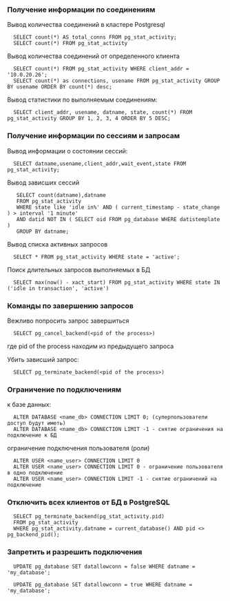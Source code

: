 ### Получение информации по соединениям

Вывод количества соединений в кластере Postgresql

      SELECT count(*) AS total_conns FROM pg_stat_activity;
      SELECT count(*) FROM pg_stat_activity
      
Вывод количества соединений от определенного клиента

      SELECT count(*) FROM pg_stat_activity WHERE client_addr = '10.0.20.26';
      SELECT count(*) as connections, usename FROM pg_stat_activity GROUP BY usename ORDER BY count(*) desc;
      
Вывод статистики по выполняемым соединениям:

      SELECT client_addr, usename, datname, state, count(*) FROM pg_stat_activity GROUP BY 1, 2, 3, 4 ORDER BY 5 DESC;
      
### Получение информации по сессиям и запросам    
      
 Вывод информации о состоянии сессий:
 
      SELECT datname,usename,client_addr,wait_event,state FROM pg_stat_activity;
      
 Вывод зависших сессий
 
       SELECT count(datname),datname 
       FROM pg_stat_activity 
       WHERE state like 'idle in%' AND ( current_timestamp - state_change ) > interval '1 minute' 
       AND datid NOT IN ( SELECT oid FROM pg_database WHERE datistemplate ) 
       GROUP BY datname;

Вывод списка активных запросов 

      SELECT * FROM pg_stat_activity WHERE state = 'active';
      
Поиск длительных запросов выполняемых в БД

      SELECT max(now() - xact_start) FROM pg_stat_activity WHERE state IN ('idle in transaction', 'active')
      
### Команды по завершению запросов        

Вежливо попросить запрос завершиться

      SELECT pg_cancel_backend(<pid of the process>)
     
где pid of the process находим из предыдущего запроса 
      
Убить зависший запрос:

      SELECT pg_terminate_backend(<pid of the process>)

### Ограничение по подключениям

к базе данных:

      ALTER DATABASE <name_db> CONNECTION LIMIT 0; (суперпользователи доступ будут иметь)
      ALTER DATABASE <name_db> CONNECTION LIMIT -1 - снятие ограничения на подключение к БД
      
ограничение подключения пользователя (роли)

      ALTER USER <name_user> CONNECTION LIMIT 0
      ALTER USER <name_user> CONNECTION LIMIT 0 - ограничение пользователя в одно подключение
      ALTER USER <name_user> CONNECTION LIMIT -1 - снятие ограничений на подключение
      
### Отключить всех клиентов от БД в PostgreSQL

      SELECT pg_terminate_backend(pg_stat_activity.pid) 
      FROM pg_stat_activity 
      WHERE pg_stat_activity.datname = current_database() AND pid <> pg_backend_pid();
      
### Запретить и разрешить подключения      

      UPDATE pg_database SET datallowconn = false WHERE datname = 'my_database';
      
      UPDATE pg_database SET datallowconn = true WHERE datname = 'my_database';

